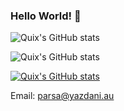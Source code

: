 ### Hello World! 👋

![Quix's GitHub stats](https://githubstats.yazdani.dev/api?username=quixthe2nd&show_icons=true&bg_color=000&title_color=22ff00&icon_color=22ff00&text_color=fff&border_radius=30&include_all_commits=true&count_private=true)

![Quix's GitHub stats](https://githubstats.yazdani.dev/api/top-langs?username=quixthe2nd&show_icons=true&bg_color=000&title_color=22ff00&icon_color=22ff00&text_color=fff&border_radius=30&include_all_commits=true&count_private=true&langs_count=30&layout=compact)

[![Quix's GitHub stats](https://github-readme-stats.vercel.app/api/wakatime?username=Quix&layout=compact)]([https://github.com/anuraghazra/github-readme-stats](https://github-readme-stats.vercel.app/api/wakatime?username=Quix&layout=compact))

Email: parsa@yazdani.au
